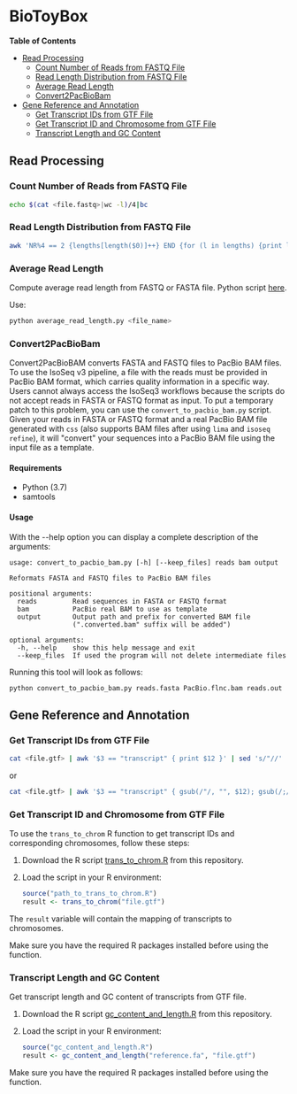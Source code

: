 # BioToyBox

**Table of Contents**

- [Read Processing](#read-processing)
    - [Count Number of Reads from FASTQ File](#count-number-of-reads-from-fastq-file)
    - [Read Length Distribution from FASTQ File](#read-length-distribution-from-fastq-file)
    - [Average Read Length](#average-read-length)
    - [Convert2PacBioBam](#convert2pacbiobam)
- [Gene Reference and Annotation](#gene-reference-and-annotation)
    - [Get Transcript IDs from GTF File](#get-transcript-ids-from-gtf-file)
    - [Get Transcript ID and Chromosome from GTF File](#get-transcript-id-and-chromosome-from-gtf-file)
    - [Transcript Length and GC Content](#transcript-length-and-gc-content)

## Read Processing

### Count Number of Reads from FASTQ File

```bash
echo $(cat <file.fastq>|wc -l)/4|bc
```

### Read Length Distribution from FASTQ File

```bash
awk 'NR%4 == 2 {lengths[length($0)]++} END {for (l in lengths) {print l, lengths[l]}}' <file.fastq>
```

### Average Read Length

Compute average read length from FASTQ or FASTA file. Python script [here](average_read_length.py).

Use:

```python
python average_read_length.py <file_name>
```

### Convert2PacBioBam

Convert2PacBioBAM converts FASTA and FASTQ files to PacBio BAM files. To use the IsoSeq v3 pipeline, a file with the reads must be provided in PacBio BAM format, which carries quality information in a specific way. Users cannot always access the IsoSeq3 workflows because the scripts do not accept reads in FASTA or FASTQ format as input. To put a temporary patch to this problem, you can use the `convert_to_pacbio_bam.py` script. Given your reads in FASTA or FASTQ format and a real PacBio BAM file generated with `css` (also supports BAM files after using `lima` and `isoseq refine`), it will "convert" your sequences into a PacBio BAM file using the input file as a template.

#### Requirements

- Python (3.7)
- samtools

#### Usage

With the --help option you can display a complete description of the arguments:

```
usage: convert_to_pacbio_bam.py [-h] [--keep_files] reads bam output

Reformats FASTA and FASTQ files to PacBio BAM files

positional arguments:
  reads         Read sequences in FASTA or FASTQ format
  bam           PacBio real BAM to use as template
  output        Output path and prefix for converted BAM file
                (".converted.bam" suffix will be added")

optional arguments:
  -h, --help    show this help message and exit
  --keep_files  If used the program will not delete intermediate files
```

Running this tool will look as follows:

```
python convert_to_pacbio_bam.py reads.fasta PacBio.flnc.bam reads.out
```

## Gene Reference and Annotation

### Get Transcript IDs from GTF File

```bash
cat <file.gtf> | awk '$3 == "transcript" { print $12 }' | sed 's/"//' | sed 's/";//'
```

or

```bash
cat <file.gtf> | awk '$3 == "transcript" { gsub(/"/, "", $12); gsub(/;/, "", $12); print $12 }'
```

### Get Transcript ID and Chromosome from GTF File

To use the `trans_to_chrom` R function to get transcript IDs and corresponding chromosomes, follow these steps:

1. Download the R script [trans_to_chrom.R](trans_to_chrom.R) from this repository.

2. Load the script in your R environment:

   ```R
   source("path_to_trans_to_chrom.R")
   result <- trans_to_chrom("file.gtf")
   ```

The `result` variable will contain the mapping of transcripts to chromosomes.

Make sure you have the required R packages installed before using the function.

### Transcript Length and GC Content

Get transcript length and GC content of transcripts from GTF file.

1. Download the R script [gc_content_and_length.R](gc_content_and_length.R) from this repository.

2. Load the script in your R environment:

   ```R
   source("gc_content_and_length.R")
   result <- gc_content_and_length("reference.fa", "file.gtf")
   ```

Make sure you have the required R packages installed before using the function.
